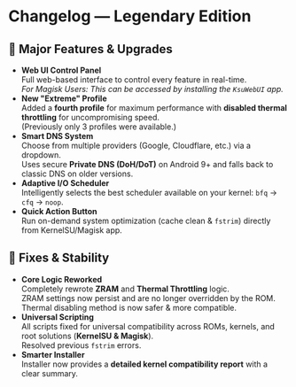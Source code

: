 # Changelog — Legendary Edition

## 🚀 Major Features & Upgrades
- **Web UI Control Panel**  
  Full web-based interface to control every feature in real-time.  
  *For Magisk Users: This can be accessed by installing the `KsuWebUI` app.*
- **New "Extreme" Profile**  
  Added a **fourth profile** for maximum performance with **disabled thermal throttling** for uncompromising speed.  
  (Previously only 3 profiles were available.)
- **Smart DNS System**  
  Choose from multiple providers (Google, Cloudflare, etc.) via a dropdown.  
  Uses secure **Private DNS (DoH/DoT)** on Android 9+ and falls back to classic DNS on older versions.
- **Adaptive I/O Scheduler**  
  Intelligently selects the best scheduler available on your kernel: `bfq` → `cfq` → `noop`.
- **Quick Action Button**  
  Run on-demand system optimization (cache clean & `fstrim`) directly from KernelSU/Magisk app.

## 🐛 Fixes & Stability
- **Core Logic Reworked**  
  Completely rewrote **ZRAM** and **Thermal Throttling** logic.  
  ZRAM settings now persist and are no longer overridden by the ROM.  
  Thermal disabling method is now safer & more compatible.
- **Universal Scripting**  
  All scripts fixed for universal compatibility across ROMs, kernels, and root solutions (**KernelSU & Magisk**).  
  Resolved previous `fstrim` errors.
- **Smarter Installer**  
  Installer now provides a **detailed kernel compatibility report** with a clear summary.
